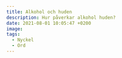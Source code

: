 ```yaml
---
title: Alkohol och huden
description: Hur påverkar alkohol huden?
date: 2021-08-01 10:05:47 +0200
image:
tags:
  - Nyckel
  - Ord
---
```

